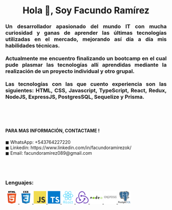 <h1 align="center">Hola 👋, Soy Facundo Ramírez</h1>
<h3 align="justify">Un desarrollador apasionado del mundo IT con mucha curiosidad y ganas de aprender las últimas tecnologías utilizadas en el mercado, mejorando así día a día mis habilidades técnicas. <br/><br/>Actualmente me encuentro finalizando un bootcamp en el cual pude plasmar las tecnologías allí aprendidas mediante la realización de un proyecto individual y otro grupal. <br/><br/>Las tecnologías con las que cuento experiencia son las siguientes: HTML, CSS, Javascript, TypeScript, React, Redux, NodeJS, ExpressJS, PostgresSQL, Sequelize y Prisma.</h3>
<br/>
<br/>
<br/>
<h4>PARA MAS INFORMACIÓN, CONTACTAME !</h4>
◼ WhatsApp: +543764227220 <br/>
◼ Linkedin: https://www.linkedin.com/in/facundoramirezok/ <br/>
◼ Email: facundoramirez089@gmail.com <br/>
<br/>
<br/>
<br/>

<h3 align="left">Lenguajes:</h3>
<p align="left"> 
  <a href="https://www.w3.org/html/" target="_blank"> <img src="https://raw.githubusercontent.com/devicons/devicon/master/icons/html5/html5-original-wordmark.svg" alt="html5"     width="40" height="40"/> </a>
  <a href="https://www.w3schools.com/css/" target="_blank"> <img src="https://raw.githubusercontent.com/devicons/devicon/master/icons/css3/css3-original-wordmark.svg"             alt="css3" width="40" height="40"/> </a>
  <a href="https://developer.mozilla.org/en-US/docs/Web/JavaScript" target="_blank"> <img        src="https://raw.githubusercontent.com/devicons/devicon/master/icons/javascript/javascript-original.svg" alt="javascript" width="40" height="40"/> </a> 
  <a href="https://www.typescriptlang.org/" target="_blank"> <img src="https://raw.githubusercontent.com/devicons/devicon/master/icons/typescript/typescript-original.svg"      alt="typescript" width="40" height="40"/> </a> 
  <a href="https://reactjs.org/" target="_blank"> <img src="https://raw.githubusercontent.com/devicons/devicon/master/icons/react/react-original-wordmark.svg" alt="react" width="40" height="40"/> </a>
  <a href="https://redux.js.org" target="_blank"> <img src="https://raw.githubusercontent.com/devicons/devicon/master/icons/redux/redux-original.svg" alt="redux" width="40" height="40"/> </a>
  <a href="https://nodejs.org" target="_blank"> <img src="https://raw.githubusercontent.com/devicons/devicon/master/icons/nodejs/nodejs-original-wordmark.svg" alt="nodejs" width="40" height="40"/> </a> 
  <a href="https://expressjs.com" target="_blank"> <img src="https://raw.githubusercontent.com/devicons/devicon/master/icons/express/express-original-wordmark.svg" alt="express" width="40" height="40"/> </a>  
  <a href="https://www.postgresql.org" target="_blank"> <img src="https://raw.githubusercontent.com/devicons/devicon/master/icons/postgresql/postgresql-original-wordmark.svg" alt="postgresql" width="40" height="40"/> </a> 
  </p>

<!--
**facuramirez/facuramirez** is a ✨ _special_ ✨ repository because its `README.md` (this file) appears on your GitHub profile.

Here are some ideas to get you started:

- 🔭 I’m currently working on ...
- 🌱 I’m currently learning ...
- 👯 I’m looking to collaborate on ...
- 🤔 I’m looking for help with ...
- 💬 Ask me about ...
- 📫 How to reach me: ...
- 😄 Pronouns: ...
- ⚡ Fun fact: ...
-->
